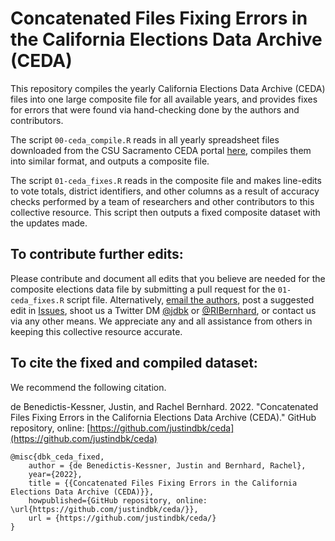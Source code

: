 # Concatenated Files Fixing Errors in the California Elections Data Archive (CEDA)
This repository compiles the yearly California Elections Data Archive (CEDA) files into one large composite file for all available years, and provides fixes for errors that were found via hand-checking done by the authors and contributors.

The script `00-ceda_compile.R` reads in all yearly spreadsheet files downloaded from the CSU Sacramento CEDA portal [here](https://csus-dspace.calstate.edu/handle/10211.3/210187), compiles them into similar format, and outputs a composite file.

The script `01-ceda_fixes.R` reads in the composite file and makes line-edits to vote totals, district identifiers, and other columns as a result of accuracy checks performed by a team of researchers and other contributors to this collective resource. This script then outputs a fixed composite dataset with the updates made.

## To contribute further edits:

Please contribute and document all edits that you believe are needed for the composite elections data file by submitting a pull request for the `01-ceda_fixes.R` script file. Alternatively, [email the authors](mailto:jdbk@hks.harvard.edu,ribernhard@ucdavis.edu?subject=CEDA%20data%20fixes), post a suggested edit in [Issues](https://github.com/justindbk/ceda/issues), shoot us a Twitter DM [@jdbk](https://twitter.com/jdbk) or [@RIBernhard](https://twitter.com/RIBernhard), or contact us via any other means. We appreciate any and all assistance from others in keeping this collective resource accurate.

## To cite the fixed and compiled dataset:

We recommend the following citation.

de Benedictis-Kessner, Justin, and Rachel Bernhard. 2022. "Concatenated Files Fixing Errors in the California Elections Data Archive (CEDA)." GitHub repository, online: [https://github.com/justindbk/ceda](https://github.com/justindbk/ceda)

```
@misc{dbk_ceda_fixed,
    author = {de Benedictis-Kessner, Justin and Bernhard, Rachel},
    year={2022},
    title = {{Concatenated Files Fixing Errors in the California Elections Data Archive (CEDA)}},
    howpublished={GitHub repository, online: \url{https://github.com/justindbk/ceda/}},
    url = {https://github.com/justindbk/ceda/}
}	
```
